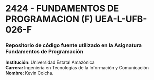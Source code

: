 <h1>2424 - FUNDAMENTOS DE PROGRAMACION (F) UEA-L-UFB-026-F</h1>

<h3>Repositorio de código fuente utilizado en la Asignatura Fundamentos de Programación</h3>

<p>
    <strong>Institución: </strong>Universidad Estatal Amazónica <br>
    <strong>Carrera: </strong>Ingeniería en Tecnologías de la Información y Comunicación <br>
    <strong>Nombre: </strong>Kevin Colcha. <br>
</p>
